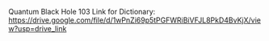 Quantum Black Hole 103
Link for Dictionary:
https://drive.google.com/file/d/1wPnZi69p5tPGFWRiBiVFJL8PkD4BvKjX/view?usp=drive_link
